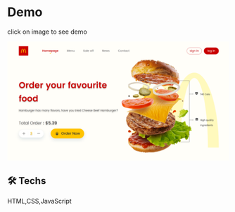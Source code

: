 
# Demo
click on image to see demo

<a href="https://mohammad-noohi.github.io/delivery-food-landing/">
  <img src="preview.png">
</a>

## 🛠️ Techs

HTML,CSS,JavaScript
